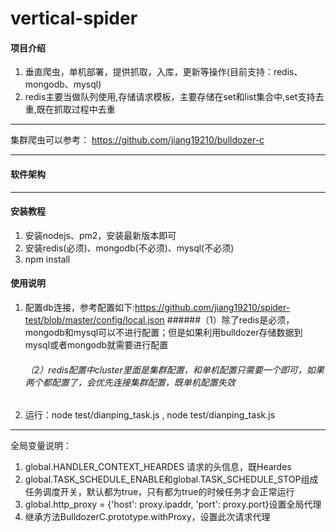 # vertical-spider

#### 项目介绍
1. 垂直爬虫，单机部署，提供抓取，入库，更新等操作(目前支持：redis、mongodb、mysql)
2. redis主要当做队列使用,存储请求模板，主要存储在set和list集合中,set支持去重,既在抓取过程中去重 
****
集群爬虫可以参考：
https://github.com/jiang19210/bulldozer-c
****
#### 软件架构
****
#### 安装教程
1. 安装nodejs、pm2，安装最新版本即可
2. 安装redis(必须)、mongodb(不必须)、mysql(不必须)
3. npm install

#### 使用说明

1. 配置db连接，参考配置如下:https://github.com/jiang19210/spider-test/blob/master/config/local.json
     ######（1）除了redis是必须，mongodb和mysql可以不进行配置；但是如果利用bulldozer存储数据到mysql或者mongodb就需要进行配置  
    ###### （2）redis配置中cluster里面是集群配置，和单机配置只需要一个即可，如果两个都配置了，会优先连接集群配置，既单机配置失效
2. 运行：node test/dianping_task.js , node test/dianping_task.js
******
全局变量说明：
1. global.HANDLER_CONTEXT_HEARDES 请求的头信息，既Heardes
2. global.TASK_SCHEDULE_ENABLE和global.TASK_SCHEDULE_STOP组成任务调度开关，默认都为true，只有都为true的时候任务才会正常运行
3. global.http_proxy = {'host': proxy.ipaddr, 'port': proxy.port}设置全局代理
4. 继承方法BulldozerC.prototype.withProxy，设置此次请求代理

